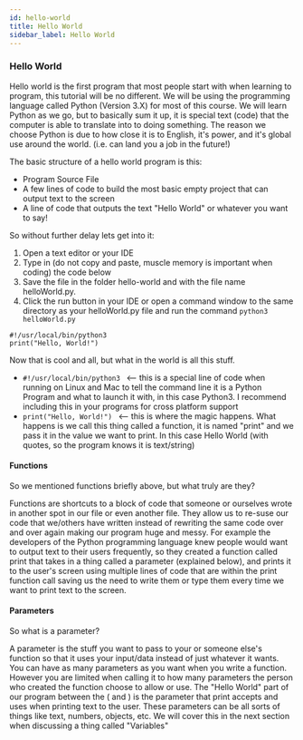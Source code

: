 ```yaml
---
id: hello-world
title: Hello World
sidebar_label: Hello World
---
```


### Hello World

Hello world is the first program that most people start with when learning to program, this tutorial will be no different. We will be using the programming language called Python (Version 3.X) for most of this course. We will learn Python as we go, but to basically sum it up, it is special text (code) that the computer is able to translate into to doing something. The reason we choose Python is due to how close it is to English, it's power, and it's global use around the world. (i.e. can land you a job in the future!)


The basic structure of a hello world program is this:

* Program Source File
* A few lines of code to build the most basic empty project that can output text to the screen 
* A line of code that outputs the text "Hello World" or whatever you want to say!


So without further delay lets get into it:

1. Open a text editor or your IDE 
2. Type in (do not copy and paste, muscle memory is important when coding) the code below 
3. Save the file in the folder hello-world and with the file name helloWorld.py. 
4. Click the run button in your IDE or open a command window to the same directory as your helloWorld.py file and run the command ``` python3 helloWorld.py ```

```
#!/usr/local/bin/python3 
print("Hello, World!")
```

Now that is cool and all, but what in the world is all this stuff.

* ```#!/usr/local/bin/python3 ``` <-- this is a special line of code when running on Linux and Mac to tell the command line it is a Python Program and what to launch it with, in this case Python3. I recommend including this in your programs for cross platform support
*  ```print("Hello, World!") ``` <-- this is where the magic happens. What happens is we call this thing called a function, it is named "print" and we pass it in the value we want to print. In this case Hello World (with quotes, so the program knows it is text/string)

#### Functions 
So we mentioned functions briefly above, but what truly are they? 

Functions are shortcuts to a block of code that someone or ourselves wrote in another spot in our file or even another file. They allow us to re-suse our code that we/others have written instead of rewriting the same code over and over again making our program huge and messy. For example the developers of the Python programming language knew people would want to output text to their users frequently, so they created a function called print that takes in a thing called a parameter (explained below), and prints it to the user's screen using multiple lines of code that are within the print function call saving us the need to write them or type them every time we want to print text to the screen. 

#### Parameters

So what is a parameter? 

A parameter is the stuff you want to pass to your or someone else's function so that it uses your input/data instead of just whatever it wants. You can have as many parameters as you want when you write a function. However you are limited when calling it to how many parameters the person who created the function choose to allow or use. The "Hello World" part of our program between the ( and ) is the parameter that print accepts and uses when printing text to the user. These parameters can be all sorts of things like text, numbers, objects, etc. We will cover this in the next section when discussing a thing called "Variables"